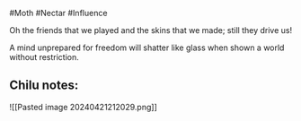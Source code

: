 #Moth #Nectar #Influence 

Oh the friends that we played and the skins that we made; still they drive us!

A mind unprepared for freedom will shatter like glass when shown a world without restriction.

Chilu notes:
- 

![[Pasted image 20240421212029.png]]